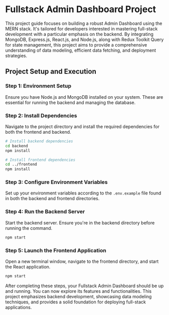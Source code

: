 # Fullstack Admin Dashboard Project

This project guide focuses on building a robust Admin Dashboard using the MERN stack. It's tailored for developers interested in mastering full-stack development with a particular emphasis on the backend. By integrating MongoDB, Express.js, React.js, and Node.js, along with Redux Toolkit Query for state management, this project aims to provide a comprehensive understanding of data modeling, efficient data fetching, and deployment strategies.

## Project Setup and Execution

### Step 1: Environment Setup
Ensure you have Node.js and MongoDB installed on your system. These are essential for running the backend and managing the database.

### Step 2: Install Dependencies
Navigate to the project directory and install the required dependencies for both the frontend and backend.

```bash
# Install backend dependencies
cd backend
npm install

# Install frontend dependencies
cd ../frontend
npm install
```

### Step 3: Configure Environment Variables
Set up your environment variables according to the `.env.example` file found in both the backend and frontend directories.

### Step 4: Run the Backend Server
Start the backend server. Ensure you're in the backend directory before running the command.

```bash
npm start
```

### Step 5: Launch the Frontend Application
Open a new terminal window, navigate to the frontend directory, and start the React application.

```bash
npm start
```

After completing these steps, your Fullstack Admin Dashboard should be up and running. You can now explore its features and functionalities. This project emphasizes backend development, showcasing data modeling techniques, and provides a solid foundation for deploying full-stack applications.
